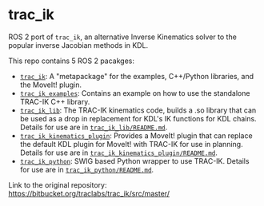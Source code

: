# trac_ik

ROS 2 port of `trac_ik`, an alternative Inverse Kinematics solver to the popular inverse Jacobian methods in KDL.

This repo contains 5 ROS 2 pacakges:
- [`trac_ik`](https://github.com/aprotyas/trac_ik/tree/ros2/trac_ik): A "metapackage" for the examples, C++/Python libraries, and the MoveIt! plugin.
- [`trac_ik_examples`](https://github.com/aprotyas/trac_ik/tree/ros2/trac_ik_examples): Contains an example on how to use the standalone TRAC-IK C++ library.
- [`trac_ik_lib`](https://github.com/aprotyas/trac_ik/tree/ros2/trac_ik_lib): The TRAC-IK kinematics code, builds a .so library that can be used as a drop in replacement for KDL's IK functions for KDL chains.
Details for use are in [`trac_ik_lib/README.md`](https://github.com/aprotyas/trac_ik/tree/ros2/trac_ik_lib/README.md).
- [`trac_ik_kinematics_plugin`](https://github.com/aprotyas/trac_ik/tree/ros2/trac_ik_kinematics_plugin): Provides a MoveIt! plugin that can replace the default KDL plugin for MoveIt! with TRAC-IK for use in planning.
Details for use are in [`trac_ik_kinematics_plugin/README.md`](https://github.com/aprotyas/trac_ik/tree/ros2/trac_ik_kinematics_plugin/README.md).
- [`trac_ik_python`](https://github.com/aprotyas/trac_ik/tree/ros2/trac_ik_python): SWIG based Python wrapper to use TRAC-IK.
Details for use are in [`trac_ik_python/README.md`](https://github.com/aprotyas/trac_ik/tree/ros2/trac_ik_python/README.md).

Link to the original repository: https://bitbucket.org/traclabs/trac_ik/src/master/
